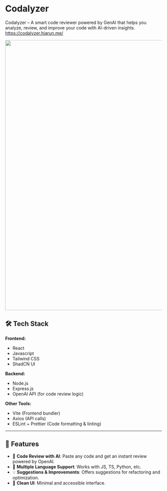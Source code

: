 # Codalyzer

Codalyzer – A smart code reviewer powered by GenAI that helps you analyze, review, and improve your code with AI-driven insights.
https://codalyzer.hiarun.me/

<div align="center">
  
<img width="1899" height="867" alt="Screenshot 2025-08-24 232952" src="https://github.com/user-attachments/assets/b0f106a9-ede6-4d7f-bb17-5ab51f0d2f1c" />

  
</div>


## 🛠 Tech Stack

**Frontend:**
- React
- Javascript
- Tailwind CSS
- ShadCN UI

**Backend:**
- Node.js
- Express.js
- OpenAI API (for code review logic)

**Other Tools:**
- Vite (Frontend bundler)
- Axios (API calls)
- ESLint + Prettier (Code formatting & linting)

---

## 🚀 Features

- 🔎 **Code Review with AI**: Paste any code and get an instant review powered by OpenAI.
- 📄 **Multiple Language Support**: Works with JS, TS, Python, etc.
- 💡 **Suggestions & Improvements**: Offers suggestions for refactoring and optimization.
- 🎨 **Clean UI**: Minimal and accessible interface.

